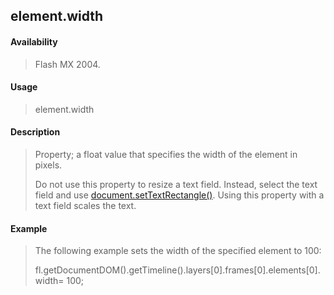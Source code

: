 ## element.width

#### Availability

> Flash MX 2004.

#### Usage

> element.width

#### Description

> Property; a float value that specifies the width of the element in pixels.
>
> Do not use this property to resize a text field. Instead, select the text field and use [document.setTextRectangle()](#_bookmark313). Using this property with a text field scales the text.

#### Example

> The following example sets the width of the specified element to 100:
>
> fl.getDocumentDOM().getTimeline().layers\[0\].frames\[0\].elements\[0\].width= 100;
